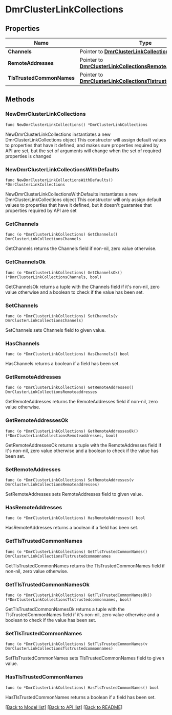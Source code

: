 # DmrClusterLinkCollections

## Properties

Name | Type | Description | Notes
------------ | ------------- | ------------- | -------------
**Channels** | Pointer to [**DmrClusterLinkCollectionsChannels**](DmrClusterLinkCollectionsChannels.md) |  | [optional] 
**RemoteAddresses** | Pointer to [**DmrClusterLinkCollectionsRemoteaddresses**](DmrClusterLinkCollectionsRemoteaddresses.md) |  | [optional] 
**TlsTrustedCommonNames** | Pointer to [**DmrClusterLinkCollectionsTlstrustedcommonnames**](DmrClusterLinkCollectionsTlstrustedcommonnames.md) |  | [optional] 

## Methods

### NewDmrClusterLinkCollections

`func NewDmrClusterLinkCollections() *DmrClusterLinkCollections`

NewDmrClusterLinkCollections instantiates a new DmrClusterLinkCollections object
This constructor will assign default values to properties that have it defined,
and makes sure properties required by API are set, but the set of arguments
will change when the set of required properties is changed

### NewDmrClusterLinkCollectionsWithDefaults

`func NewDmrClusterLinkCollectionsWithDefaults() *DmrClusterLinkCollections`

NewDmrClusterLinkCollectionsWithDefaults instantiates a new DmrClusterLinkCollections object
This constructor will only assign default values to properties that have it defined,
but it doesn't guarantee that properties required by API are set

### GetChannels

`func (o *DmrClusterLinkCollections) GetChannels() DmrClusterLinkCollectionsChannels`

GetChannels returns the Channels field if non-nil, zero value otherwise.

### GetChannelsOk

`func (o *DmrClusterLinkCollections) GetChannelsOk() (*DmrClusterLinkCollectionsChannels, bool)`

GetChannelsOk returns a tuple with the Channels field if it's non-nil, zero value otherwise
and a boolean to check if the value has been set.

### SetChannels

`func (o *DmrClusterLinkCollections) SetChannels(v DmrClusterLinkCollectionsChannels)`

SetChannels sets Channels field to given value.

### HasChannels

`func (o *DmrClusterLinkCollections) HasChannels() bool`

HasChannels returns a boolean if a field has been set.

### GetRemoteAddresses

`func (o *DmrClusterLinkCollections) GetRemoteAddresses() DmrClusterLinkCollectionsRemoteaddresses`

GetRemoteAddresses returns the RemoteAddresses field if non-nil, zero value otherwise.

### GetRemoteAddressesOk

`func (o *DmrClusterLinkCollections) GetRemoteAddressesOk() (*DmrClusterLinkCollectionsRemoteaddresses, bool)`

GetRemoteAddressesOk returns a tuple with the RemoteAddresses field if it's non-nil, zero value otherwise
and a boolean to check if the value has been set.

### SetRemoteAddresses

`func (o *DmrClusterLinkCollections) SetRemoteAddresses(v DmrClusterLinkCollectionsRemoteaddresses)`

SetRemoteAddresses sets RemoteAddresses field to given value.

### HasRemoteAddresses

`func (o *DmrClusterLinkCollections) HasRemoteAddresses() bool`

HasRemoteAddresses returns a boolean if a field has been set.

### GetTlsTrustedCommonNames

`func (o *DmrClusterLinkCollections) GetTlsTrustedCommonNames() DmrClusterLinkCollectionsTlstrustedcommonnames`

GetTlsTrustedCommonNames returns the TlsTrustedCommonNames field if non-nil, zero value otherwise.

### GetTlsTrustedCommonNamesOk

`func (o *DmrClusterLinkCollections) GetTlsTrustedCommonNamesOk() (*DmrClusterLinkCollectionsTlstrustedcommonnames, bool)`

GetTlsTrustedCommonNamesOk returns a tuple with the TlsTrustedCommonNames field if it's non-nil, zero value otherwise
and a boolean to check if the value has been set.

### SetTlsTrustedCommonNames

`func (o *DmrClusterLinkCollections) SetTlsTrustedCommonNames(v DmrClusterLinkCollectionsTlstrustedcommonnames)`

SetTlsTrustedCommonNames sets TlsTrustedCommonNames field to given value.

### HasTlsTrustedCommonNames

`func (o *DmrClusterLinkCollections) HasTlsTrustedCommonNames() bool`

HasTlsTrustedCommonNames returns a boolean if a field has been set.


[[Back to Model list]](../README.md#documentation-for-models) [[Back to API list]](../README.md#documentation-for-api-endpoints) [[Back to README]](../README.md)


